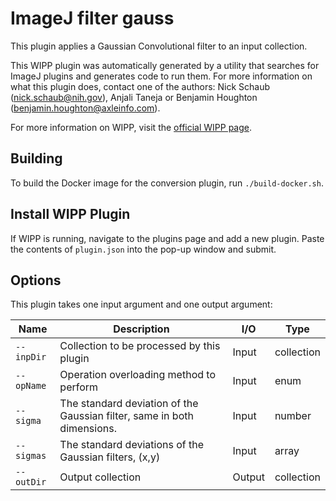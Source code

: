 # ImageJ filter gauss

This plugin applies a Gaussian Convolutional filter to an input collection.

This WIPP plugin was automatically generated by a utility that searches for
ImageJ plugins and generates code to run them. For more information on what this
plugin does, contact one of the authors: Nick Schaub (nick.schaub@nih.gov), 
Anjali Taneja or Benjamin Houghton (benjamin.houghton@axleinfo.com).

For more information on WIPP, visit the [official WIPP page](https://isg.nist.gov/deepzoomweb/software/wipp).

## Building

To build the Docker image for the conversion plugin, run
`./build-docker.sh`.

## Install WIPP Plugin

If WIPP is running, navigate to the plugins page and add a new plugin.
Paste the contents of `plugin.json` into the pop-up window and submit.

## Options

This plugin takes one input argument and one output argument:

| Name       | Description                                                             | I/O    | Type       |
| ---------- | ----------------------------------------------------------------------- | ------ | ---------- |
| `--inpDir` | Collection to be processed by this plugin                               | Input  | collection |
| `--opName` | Operation overloading method to perform                                 | Input  | enum       |
| `--sigma`  | The standard deviation of the Gaussian filter, same in both dimensions. | Input  | number     |
| `--sigmas` | The standard deviations of the Gaussian filters, (x,y)                  | Input  | array      |
| `--outDir` | Output collection                                                       | Output | collection |

